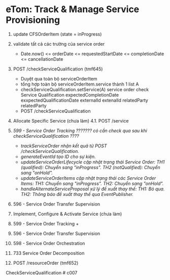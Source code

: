 # eTom: Track & Manage  Service Provisioning

1. update CFSOrderItem (state = inProgress)
2. validate tất cả các trường của service order
	+ Date.now() <= orderDate <= requestedStartDate <= completionDate <= cancellationDate
3. POST /checkServiceQualification (tmf645)
	+ Duyệt qua toàn bộ serviceOrderItem
	+ tổng hợp toàn bộ serviceOrderItem.service  thành 1 list A
	+ checkServiceQualification.setService(A)
		service order			check Service Qualification
		expectedCompletionDate		exxpectedQualificationDate
		externalId			extenalId
		relatedParty			relatedParty
	+ POST /checkServiceQualification 
4. Allocate Specific Service (chưa làm)
	4.1. POST /service
<i><sub>   		
6. 599 - Service Order Tracking ??????? có cần check qua sau khi checkServiceQualification ????
	+ trackServiceOrder nhận kết quả từ POST /checkServiceQualification.
	+ generateEventId tạo ID cho sự kiện.
	+ updateServiceOrderLifecycle cập nhật trạng thái Service Order:
		TH1 (qualified): Chuyển sang "inProgress".
		TH2 (notQualified): Chuyển sang "onHold".
	+ updateServiceOrderItems cập nhật trạng thái các Service Order Items:
		TH1: Chuyển sang "inProgress".
		TH2: Chuyển sang "onHold".
	+ handleAlternateServiceProposal xử lý đề xuất thay thế:
		TH1: Bỏ qua.
		TH2: Thông báo đề xuất thay thế qua EventPublisher.
</i></sub>
7. 596 - Service Order Transfer Supervision
	
8. Implement, Configure & Activate Service (chưa làm)
	
5. 599 - Service Order Tracking
	+ 
6. 596 - Service Order Transfer Supervision

7. 598 - Service Order Orchestration

8. 733 Service Order Decomposition

9. POST /resourceOrder (tmf652)




CheckServiceQualification # c007
